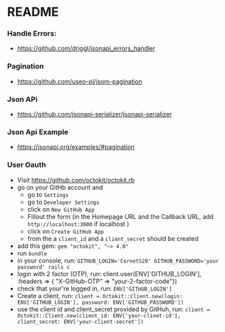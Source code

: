 # README

### Handle Errors:

- https://github.com/driggl/jsonapi_errors_handler

### Pagination

- https://github.com/useo-pl/jsom-pagination

### Json APi

- https://github.com/jsonapi-serializer/jsonapi-serializer

### Json Api Example

- https://jsonapi.org/examples/#pagination

### User Oauth

- Visit https://github.com/octokit/octokit.rb
- go on your GitHb account and
  - go to `Settings`
  - go to `Developer Settings`
  - click on `New GitHub App`
  - Fillout the form (in the Homepage URL and the Callback URL, add `http://localhost:3000` if localhost )
  - click on `Create GitHub App`
  - from the a `client_id` and a `client_secret` should be created
- add this gem: `gem "octokit", "~> 4.0"`
- run `bundle`
- in your console, run: `GITHUB_LOGIN='CornetS28' GITHUB_PASSWORD='your password' rails c`
- login with 2 factor (OTP), run: client.user(ENV['GITHUB_LOGIN'], :headers => { "X-GitHub-OTP" => "your-2-factor-code"})
- check that your're logged in, run: `ENV['GITHUB_LOGIN']`
- Create a client, run: `client = Octokit::Client.new(login: ENV['GITHUB_LOGIN'], password: ENV['GITHUB_PASSWORD'])`
- use the client id and client_secret provided by GitHuh, run: `client = Octokit::Client.new(client_id: ENV['your-clinet-id'], client_secret: ENV['your-client-secret'])`
